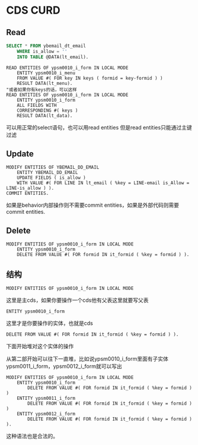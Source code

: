 # CDS CURD

## Read

```sql
SELECT * FROM ybemail_dt_email
    WHERE is_allow = ''
    INTO TABLE @DATA(lt_email).
```

```abap
READ ENTITIES OF ypsm0010_i_form IN LOCAL MODE
    ENTITY ypsm0010_i_menu
    FROM VALUE #( FOR key IN keys ( formid = key-formid ) )
    RESULT DATA(lt_menu).
"或者如果你有keys的话，可以这样
READ ENTITIES OF ypsm0010_i_form IN LOCAL MODE
    ENTITY ypsm0010_i_form
    ALL FIELDS WITH
    CORRESPONDING #( keys )
    RESULT DATA(lt_data).
```

可以用正常的select语句，也可以用read entities 但是read entities只能通过主键过滤

## Update

```abap
MODIFY ENTITIES OF YBEMAIL_DD_EMAIL
    ENTITY YBEMAIL_DD_EMAIL
    UPDATE FIELDS ( is_allow )
    WITH VALUE #( FOR LINE IN lt_email ( %key = LINE-email is_Allow = LINE-is_allow ) ).
COMMIT ENTITIES.
```

如果是behavior内部操作则不需要commit entities，如果是外部代码则需要commit entities.

## Delete

```abap
MODIFY ENTITIES OF ypsm0010_i_form IN LOCAL MODE
    ENTITY ypsm0010_i_form
    DELETE FROM VALUE #( FOR formid IN it_formid ( %key = formid ) ).
```

## 结构

```abap
MODIFY ENTITIES OF ypsm0010_i_form IN LOCAL MODE
```

这里是主cds，如果你要操作一个cds他有父表这里就要写父表

```abap
ENTITY ypsm0010_i_form
```

这里才是你要操作的实体，也就是cds

```abap
DELETE FROM VALUE #( FOR formid IN it_formid ( %key = formid ) ).
```

下面开始堆对这个实体的操作

从第二部开始可以往下一直堆，比如说ypsm0010_i_form里面有子实体ypsm0011_i_form，ypsm0012_i_form就可以写出

```abap
MODIFY ENTITIES OF ypsm0010_i_form IN LOCAL MODE
    ENTITY ypsm0010_i_form
        DELETE FROM VALUE #( FOR formid IN it_formid ( %key = formid ) )
    ENTITY ypsm0011_i_form
        DELETE FROM VALUE #( FOR formid IN it_formid ( %key = formid ) )
    ENTITY ypsm0012_i_form
        DELETE FROM VALUE #( FOR formid IN it_formid ( %key = formid ) ).
```

这种语法也是合法的。
